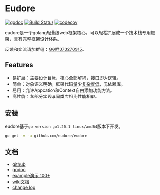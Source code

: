 # Eudore

[![godoc](https://godoc.org/github.com/eudore/eudore?status.svg)](https://godoc.org/github.com/eudore/eudore)
[![Build Status](https://github.com/eudore/eudore/actions/workflows/github-action.yml/badge.svg)](https://github.com/eudore/eudore/actions/workflows/github-action.yml)
[![codecov](https://codecov.io/gh/eudore/eudore/branch/master/graph/badge.svg)](https://codecov.io/gh/eudore/eudore)

eudore是一个golang轻量级web框架核心，可以轻松扩展成一个技术栈专用框架，具有完整框架设计体系。

反馈和交流请加群组：[QQ群373278915](//shang.qq.com/wpa/qunwpa?idkey=869ec8f1272b4757771c3e406349f1128cfa3bd9ca668937dda8dfb223261a60)。

## Features

- 易扩展：主要设计目标、核心全部解耦，接口即为逻辑。
- 简单：对象语义明确，框架代码量少[复杂度低](https://goreportcard.com/report/github.com/eudore/eudore#gocyclo)，无依赖库。
- 易用：允许Appcation和Context自由添加功能方法。
- 高性能：各部分实现与同类库相比性能相似。

## 安装

eudore基于`go version go1.20.1 linux/amd64`版本下开发。

```bash
go get -v -u github.com/eudore/eudore
```

## 文档

- [github](https://github.com/eudore/eudore)
- [godoc](https://godoc.org/github.com/eudore/eudore)
- [example演示 100+](_example#example)
- [wiki文档](https://github.com/eudore/eudore/wiki)
- [change log](CHANGELOG.md)
